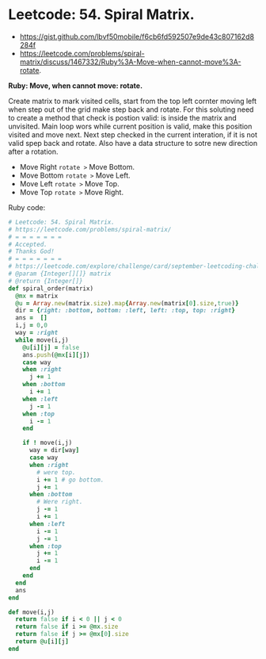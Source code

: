 # Leetcode: 54. Spiral Matrix.

- https://gist.github.com/lbvf50mobile/f6cb6fd592507e9de43c807162d8284f
- https://leetcode.com/problems/spiral-matrix/discuss/1467332/Ruby%3A-Move-when-cannot-move%3A-rotate.

**Ruby: Move, when cannot move: rotate.**

Create matrix to mark visited cells, start from the top left cornter moving left when step out of the grid make step back and rotate. For this soluting need to create a method that check is postion valid: is inside the matrix and unvisited. Main loop wors while current position is valid, make this position visited and move next. Next step checked in the current interation, if it is not valid spep back and rotate.  Also have a data structure to sotre new direction after a rotation.

- Move Right `rotate >` Move Bottom. 
- Move Bottom `rotate >` Move Left.
- Move Left `rotate >` Move Top.
- Move Top `rotate >` Move Right.
 
Ruby code:
```Ruby
# Leetcode: 54. Spiral Matrix.
# https://leetcode.com/problems/spiral-matrix/
# = = = = = = =
# Accepted.
# Thanks God!
# = = = = = = =
# https://leetcode.com/explore/challenge/card/september-leetcoding-challenge-2021/638/week-3-september-15th-september-21st/3977/
# @param {Integer[][]} matrix
# @return {Integer[]}
def spiral_order(matrix)
  @mx = matrix
  @u = Array.new(matrix.size).map{Array.new(matrix[0].size,true)}
  dir = {right: :bottom, bottom: :left, left: :top, top: :right}
  ans =  []
  i,j = 0,0
  way = :right
  while move(i,j)
    @u[i][j] = false
    ans.push(@mx[i][j])
    case way
    when :right
      j += 1
    when :bottom
      i += 1
    when :left
      j -= 1
    when :top
      i -= 1
    end

    if ! move(i,j)
      way = dir[way]
      case way
      when :right
        # were top.
        i += 1 # go bottom.
        j += 1
      when :bottom
        # Were right.
        j -= 1
        i += 1
      when :left
        i -= 1
        j -= 1
      when :top
        j += 1
        i -= 1
      end
    end
  end
  ans 
end

def move(i,j)
  return false if i < 0 || j < 0
  return false if i >= @mx.size
  return false if j >= @mx[0].size
  return @u[i][j]
end

```
